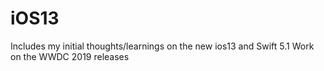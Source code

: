 # iOS13



<Head>
Includes my initial thoughts/learnings on the new ios13 and Swift 5.1 
Work on the WWDC 2019 releases  
</Head>
